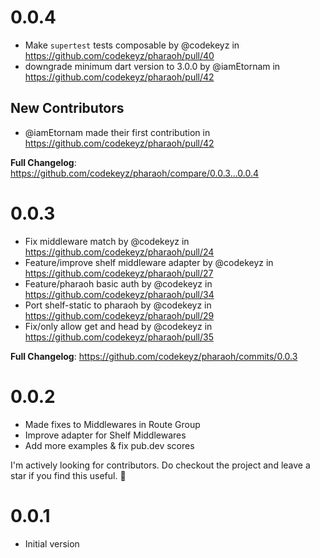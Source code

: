 # 0.0.4

- Make `supertest` tests composable by @codekeyz in https://github.com/codekeyz/pharaoh/pull/40
- downgrade minimum dart version to 3.0.0 by @iamEtornam in https://github.com/codekeyz/pharaoh/pull/42

## New Contributors

- @iamEtornam made their first contribution in https://github.com/codekeyz/pharaoh/pull/42

**Full Changelog**: https://github.com/codekeyz/pharaoh/compare/0.0.3...0.0.4

# 0.0.3

- Fix middleware match by @codekeyz in https://github.com/codekeyz/pharaoh/pull/24
- Feature/improve shelf middleware adapter by @codekeyz in https://github.com/codekeyz/pharaoh/pull/27
- Feature/pharaoh basic auth by @codekeyz in https://github.com/codekeyz/pharaoh/pull/34
- Port shelf-static to pharaoh by @codekeyz in https://github.com/codekeyz/pharaoh/pull/29
- Fix/only allow get and head by @codekeyz in https://github.com/codekeyz/pharaoh/pull/35

**Full Changelog**: https://github.com/codekeyz/pharaoh/commits/0.0.3

# 0.0.2

- Made fixes to Middlewares in Route Group
- Improve adapter for Shelf Middlewares
- Add more examples & fix pub.dev scores

I'm actively looking for contributors. Do checkout the project and leave a star if you find this useful. 👋

# 0.0.1

- Initial version

<!-- generated by git-cliff -->
